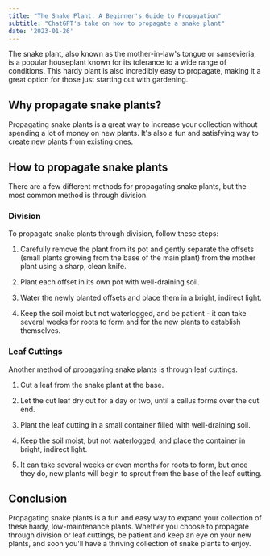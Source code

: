 ```yaml
---
title: "The Snake Plant: A Beginner's Guide to Propagation"
subtitle: "ChatGPT's take on how to propagate a snake plant"
date: '2023-01-26'
---
```


The snake plant, also known as the mother-in-law's tongue or sansevieria, is a popular houseplant known for its tolerance to a wide range of conditions. This hardy plant is also incredibly easy to propagate, making it a great option for those just starting out with gardening.

## Why propagate snake plants?

Propagating snake plants is a great way to increase your collection without spending a lot of money on new plants. It's also a fun and satisfying way to create new plants from existing ones.

## How to propagate snake plants

There are a few different methods for propagating snake plants, but the most common method is through division.

### Division

To propagate snake plants through division, follow these steps:

1. Carefully remove the plant from its pot and gently separate the offsets (small plants growing from the base of the main plant) from the mother plant using a sharp, clean knife.

2. Plant each offset in its own pot with well-draining soil.

3. Water the newly planted offsets and place them in a bright, indirect light.

4. Keep the soil moist but not waterlogged, and be patient - it can take several weeks for roots to form and for the new plants to establish themselves.

### Leaf Cuttings

Another method of propagating snake plants is through leaf cuttings.

1. Cut a leaf from the snake plant at the base.

2. Let the cut leaf dry out for a day or two, until a callus forms over the cut end.

3. Plant the leaf cutting in a small container filled with well-draining soil.

4. Keep the soil moist, but not waterlogged, and place the container in bright, indirect light.

5. It can take several weeks or even months for roots to form, but once they do, new plants will begin to sprout from the base of the leaf cutting.

## Conclusion

Propagating snake plants is a fun and easy way to expand your collection of these hardy, low-maintenance plants. Whether you choose to propagate through division or leaf cuttings, be patient and keep an eye on your new plants, and soon you'll have a thriving collection of snake plants to enjoy.
